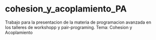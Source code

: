 # cohesion_y_acoplamiento_PA
Trabajo para la presentacion de la materia de programacion avanzada en los talleres de workshopp y pair-programing. Tema: Cohesion y Acoplamiento
